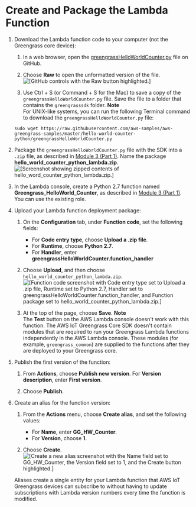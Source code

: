 # Create and Package the Lambda Function<a name="package"></a>

1. Download the Lambda function code to your computer \(not the Greengrass core device\):

   1. In a web browser, open the [greengrassHelloWorldCounter\.py](https://github.com/aws-samples/aws-greengrass-samples/blob/master/hello-world-counter-python/greengrassHelloWorldCounter.py) file on GitHub\.

   1. Choose **Raw** to open the unformatted version of the file\.  
![\[GitHub controls with the Raw button highlighted.\]](http://docs.aws.amazon.com/greengrass/latest/developerguide/images/gg-get-started-045.1.png)

   1. Use Ctrl \+ S \(or Command \+ S for the Mac\) to save a copy of the `greengrassHelloWorldCounter.py` file\. Save the file to a folder that contains the `greengrasssdk` folder\.
**Note**  
For UNIX\-like systems, you can run the following Terminal command to download the `greengrassHelloWorldCounter.py` file:  

   ```
   sudo wget https://raw.githubusercontent.com/aws-samples/aws-greengrass-samples/master/hello-world-counter-python/greengrassHelloWorldCounter.py
   ```

1. Package the `greengrassHelloWorldCounter.py` file with the SDK into a `.zip` file, as described in [Module 3 \(Part 1\)](module3-I.md)\. Name the package **hello\_world\_counter\_python\_lambda\.zip**\.  
![\[Screenshot showing zipped contents of hello_word_counter_python_lambda.zip.\]](http://docs.aws.amazon.com/greengrass/latest/developerguide/images/gg-get-started-046.png)

1. In the Lambda console, create a Python 2\.7 function named **Greengrass\_HelloWorld\_Counter**, as described in [Module 3 \(Part 1\)](module3-I.md)\. You can use the existing role\.

1. Upload your Lambda function deployment package:

   1. On the **Configuration** tab, under **Function code**, set the following fields:
      + For **Code entry type**, choose **Upload a \.zip file**\.
      + For **Runtime**, choose **Python 2\.7**\.
      + For **Handler**, enter **greengrassHelloWorldCounter\.function\_handler**

   1. Choose **Upload**, and then choose `hello_world_counter_python_lambda.zip`\.  
![\[Function code screenshot with Code entry type set to Upload a .zip file, Runtime set to Python 2.7, Handler set to greengrassHelloWorldCounter.function_handler, and Function package set to hello_world_counter_python_lambda.zip.\]](http://docs.aws.amazon.com/greengrass/latest/developerguide/images/gg-get-started-047.png)

   1. At the top of the page, choose **Save**\.
**Note**  
The **Test** button on the AWS Lambda console doesn't work with this function\. The AWS IoT Greengrass Core SDK doesn't contain modules that are required to run your Greengrass Lambda functions independently in the AWS Lambda console\. These modules \(for example, `greengrass_common`\) are supplied to the functions after they are deployed to your Greengrass core\.

1. Publish the first version of the function:

   1. From **Actions**, choose **Publish new version**\. For **Version description**, enter **First version**\.

   1. Choose **Publish**\.

1. Create an alias for the function version:

   1. From the **Actions** menu, choose **Create alias**, and set the following values:
      + For **Name**, enter **GG\_HW\_Counter**\.
      + For **Version**, choose **1**\.

   1. Choose **Create**\.  
![\[Create a new alias screenshot with the Name field set to GG_HW_Counter, the Version field set to 1, and the Create button highlighted.\]](http://docs.aws.amazon.com/greengrass/latest/developerguide/images/gg-get-started-048.png)

   Aliases create a single entity for your Lambda function that AWS IoT Greengrass devices can subscribe to without having to update subscriptions with Lambda version numbers every time the function is modified\.